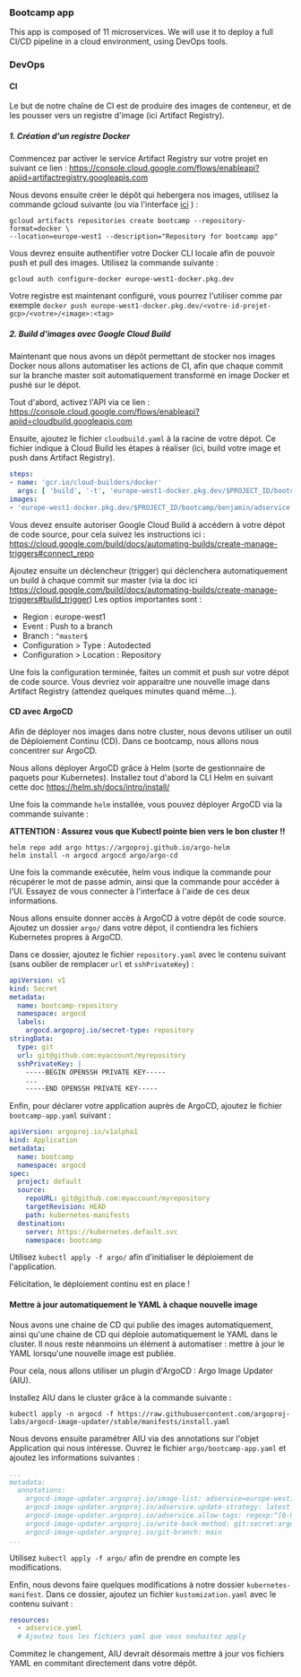 ### Bootcamp app

This app is composed of 11 microservices. We will use it to deploy a full CI/CD pipeline in a cloud environment, using DevOps tools.

### DevOps 

#### CI

Le but de notre chaîne de CI est de produire des images de conteneur, et de les pousser vers un registre d'image (ici Artifact Registry).

##### 1. Création d'un registre Docker

Commencez par activer le service Artifact Registry sur votre projet en suivant ce lien : https://console.cloud.google.com/flows/enableapi?apiid=artifactregistry.googleapis.com

Nous devons ensuite créer le dépôt qui hebergera nos images, utilisez la commande gcloud suivante (ou via l'interface [ici](https://cloud.google.com/artifact-registry/docs/docker/store-docker-container-images?hl=fr#create]) ) : 

```
gcloud artifacts repositories create bootcamp --repository-format=docker \
--location=europe-west1 --description="Repository for bootcamp app"
```

Vous devrez ensuite authentifier votre Docker CLI locale afin de pouvoir push et pull des images. Utilisez la commande suivante :

```
gcloud auth configure-docker europe-west1-docker.pkg.dev
```

Votre registre est maintenant configuré, vous pourrez l'utiliser comme par exemple `docker push europe-west1-docker.pkg.dev/<votre-id-projet-gcp>/<votre>/<image>:<tag>`

##### 2. Build d'images avec Google Cloud Build

Maintenant que nous avons un dépôt permettant de stocker nos images Docker nous allons automatiser les actions de CI, afin que chaque commit sur la branche master soit automatiquement transformé en image Docker et pushé sur le dépot.

Tout d'abord, activez l'API via ce lien : https://console.cloud.google.com/flows/enableapi?apiid=cloudbuild.googleapis.com

Ensuite, ajoutez le fichier `cloudbuild.yaml` à la racine de votre dépot. Ce fichier indique à Cloud Build les étapes à réaliser (ici, build votre image et push dans Artifact Registry).

```yaml
steps:
- name: 'gcr.io/cloud-builders/docker'
  args: [ 'build', '-t', 'europe-west1-docker.pkg.dev/$PROJECT_ID/bootcamp/benjamin/adservice:$SHORT_SHA', 'src/adservice' ]
images:
- 'europe-west1-docker.pkg.dev/$PROJECT_ID/bootcamp/benjamin/adservice:$SHORT_SHA'
```

Vous devez ensuite autoriser Google Cloud Build à accédern à votre dépot de code source, pour cela suivez les instructions ici : https://cloud.google.com/build/docs/automating-builds/create-manage-triggers#connect_repo

Ajoutez ensuite un déclencheur (trigger) qui déclenchera automatiquement un build à chaque commit sur master (via la doc ici https://cloud.google.com/build/docs/automating-builds/create-manage-triggers#build_trigger)
Les optios importantes sont :
* Region : europe-west1
* Event : Push to a branch
* Branch : `^master$`
* Configuration > Type : Autodected
* Configuration > Location : Repository

Une fois la configuration terminée, faites un commit et push sur votre dépot de code source. Vous devriez voir apparaitre une nouvelle image dans Artifact Registry (attendez quelques minutes quand même...).

#### CD avec ArgoCD

Afin de déployer nos images dans notre cluster, nous devons utiliser un outil de Déploiement Continu (CD).
Dans ce bootcamp, nous allons nous concentrer sur ArgoCD.

Nous allons déployer ArgoCD grâce à Helm (sorte de gestionnaire de paquets pour Kubernetes).
Installez tout d'abord la CLI Helm en suivant cette doc https://helm.sh/docs/intro/install/

Une fois la commande `helm` installée, vous pouvez déployer ArgoCD via la commande suivante :

**ATTENTION : Assurez vous que Kubectl pointe bien vers le bon cluster !!**
```
helm repo add argo https://argoproj.github.io/argo-helm
helm install -n argocd argocd argo/argo-cd 
```

Une fois la commande exécutée, helm vous indique la commande pour récupérer le mot de passe admin, ainsi que la commande pour accéder à l'UI.
Essayez de vous connecter à l'interface à l'aide de ces deux informations.

Nous allons ensuite donner accès à ArgoCD à votre dépôt de code source. 
Ajoutez un dossier `argo/` dans votre dépot, il contiendra les fichiers Kubernetes propres à ArgoCD.

Dans ce dossier, ajoutez le fichier `repository.yaml` avec le contenu suivant (sans oublier de remplacer `url` et `sshPrivateKey`) :

```yaml
apiVersion: v1
kind: Secret
metadata:
  name: bootcamp-repository
  namespace: argocd
  labels:
    argocd.argoproj.io/secret-type: repository
stringData:
  type: git
  url: git@github.com:myaccount/myrepository
  sshPrivateKey: |
    -----BEGIN OPENSSH PRIVATE KEY-----
    ...
    -----END OPENSSH PRIVATE KEY-----
```

Enfin, pour déclarer votre application auprès de ArgoCD, ajoutez le fichier `bootcamp-app.yaml` suivant :

```yaml
apiVersion: argoproj.io/v1alpha1
kind: Application
metadata:
  name: bootcamp
  namespace: argocd
spec:
  project: default
  source:
    repoURL: git@github.com:myaccount/myrepository
    targetRevision: HEAD
    path: kubernetes-manifests
  destination:
    server: https://kubernetes.default.svc
    namespace: bootcamp
```

Utilisez `kubectl apply -f argo/` afin d'initialiser le déploiement de l'application.

Félicitation, le déploiement continu est en place !

#### Mettre à jour automatiquement le YAML à chaque nouvelle image

Nous avons une chaine de CD qui publie des images automatiquement, ainsi qu'une chaine de CD qui déploie automatiquement le YAML dans le cluster.
Il nous reste néanmoins un élément à automatiser : mettre à jour le YAML lorsqu'une nouvelle image est publiée.

Pour cela, nous allons utiliser un plugin d'ArgoCD : Argo Image Updater (AIU).

Installez AIU dans le cluster grâce à la commande suivante :

```
kubectl apply -n argocd -f https://raw.githubusercontent.com/argoproj-labs/argocd-image-updater/stable/manifests/install.yaml
```

Nous devons ensuite paramétrer AIU via des annotations sur l'objet Application qui nous intéresse.
Ouvrez le fichier `argo/bootcamp-app.yaml` et ajoutez les informations suivantes :

```yaml
...
metadata:
  annotations:
    argocd-image-updater.argoproj.io/image-list: adservice=europe-west1-docker.pkg.dev/<votre-projet>/<votre>/<image>
    argocd-image-updater.argoproj.io/adservice.update-strategy: latest
    argocd-image-updater.argoproj.io/adservice.allow-tags: regexp:^[0-9a-f]{7}$
    argocd-image-updater.argoproj.io/write-back-method: git:secret:argocd/bootcamp-repository
    argocd-image-updater.argoproj.io/git-branch: main
...
```

Utilisez `kubectl apply -f argo/` afin de prendre en compte les modifications.

Enfin, nous devons faire quelques modifications à notre dossier `kubernetes-manifest`. Dans ce dossier, ajoutez un fichier `kustomization.yaml` avec 
le contenu suivant :

```yaml
resources:
  - adservice.yaml
  # Ajoutez tous les fichiers yaml que vous souhaitez apply
```

Commitez le changement, AIU devrait désormais mettre à jour vos fichiers YAML en commitant directement dans votre dépôt.
